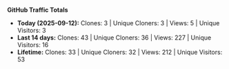 
**GitHub Traffic Totals**

- **Today (2025-09-12):** Clones: 3 | Unique Cloners: 3 | Views: 5 | Unique Visitors: 3
- **Last 14 days:** Clones: 43 | Unique Cloners: 36 | Views: 227 | Unique Visitors: 16
- **Lifetime:** Clones: 33 | Unique Cloners: 32 | Views: 212 | Unique Visitors: 53
